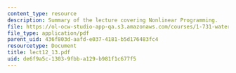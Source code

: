 ```yaml
---
content_type: resource
description: Summary of the lecture covering Nonlinear Programming.
file: https://ol-ocw-studio-app-qa.s3.amazonaws.com/courses/1-731-water-resource-systems-fall-2006/de6f9a5c13039fbba129b981f1c677f5_lect12_13.pdf
file_type: application/pdf
parent_uid: 436f803d-aafd-e037-4181-b5d176483fc4
resourcetype: Document
title: lect12_13.pdf
uid: de6f9a5c-1303-9fbb-a129-b981f1c677f5
---
```

